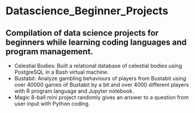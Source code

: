 # Datascience_Beginner_Projects
## Compilation of data science projects for beginners while learning coding languages and program management.
* Celestial Bodies: Built a relational database of celestial bodies using PostgreSQL in a Bash virtual machine.
* Bustabit: Analyze gambling behaviours of players from Bustabit using over 40000 games of Bustabit by a bit and over 4000 different players with R program language and Jupyter notebook. 
* Magic 8-ball mini project randomly gives an answer to a question from user input with Python coding.
